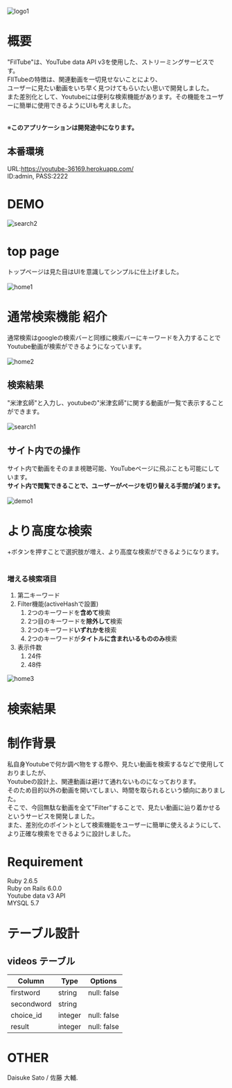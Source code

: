 <br>

![logo1](https://user-images.githubusercontent.com/87253195/150742958-80e2497b-22fe-4be5-83cf-9921035229df.png)

# 概要
"FilTube"は、YouTube data API v3を使用した、ストリーミングサービスです。<br>
FIlTubeの特徴は、関連動画を一切見せないことにより、<br>
ユーザーに見たい動画をいち早く見つけてもらいたい思いで開発しました。<br>
また差別化として、Youtubeには便利な検索機能があります。その機能をユーザーに簡単に使用できるようにUIも考えました。<br>
<br>

※**このアプリケーションは開発途中になります。**

## 本番環境
URL:https://youtube-36169.herokuapp.com/
<br>
ID:admin, PASS:2222
<br>

# DEMO

![search2](https://user-images.githubusercontent.com/87253195/150743577-08782e0f-4ff7-499c-8064-8d4c8b572a7f.png)

# top page
トップページは見た目はUIを意識してシンプルに仕上げました。<br><br>
![home1](https://user-images.githubusercontent.com/87253195/150743345-02c21728-d6bc-42e7-a192-9523e5be0b70.png)

# 通常検索機能 紹介
通常検索はgoogleの検索バーと同様に検索バーにキーワードを入力することで<br>
Youtube動画が検索ができるようになっています。<br><br>
![home2](https://user-images.githubusercontent.com/87253195/150743448-5e4548d2-4b2c-4c86-aecd-6e72a125ff5b.png)

## 検索結果
"米津玄師"と入力し、youtubeの"米津玄師"に関する動画が一覧で表示することができます。<br><br>
![search1](https://user-images.githubusercontent.com/87253195/150743568-28f7d4ed-4a81-4e57-aa68-58794994f7bc.png)

## サイト内での操作
サイト内で動画をそのまま視聴可能、YouTubeページに飛ぶことも可能にしています。<br>
**サイト内で閲覧できることで、ユーザーがページを切り替える手間が減ります。**<br><br>
![demo1](https://user-images.githubusercontent.com/87253195/150743549-748a8804-0932-458c-83a5-d0cc7480d3c4.png)


# より高度な検索
+ボタンを押すことで選択肢が増え、より高度な検索ができるようになります。<br><br>
### 増える検索項目
1. 第二キーワード
1. Filter機能(activeHashで設置)
    1. 2つのキーワードを**含めて**検索
    1. 2つ目のキーワードを**除外して**検索
    1. 2つのキーワード**いずれかを**検索
    1. 2つのキーワードが**タイトルに含まれいるもののみ**検索
1. 表示件数
    1. 24件
    1. 48件


![home3](https://user-images.githubusercontent.com/87253195/150743495-d39fa43f-4447-47b8-be7b-92dae645d1d1.png)





# 検索結果


# 制作背景
私自身Youtubeで何か調べ物をする際や、見たい動画を検索するなどで使用しておりましたが、<br>
Youtubeの設計上、関連動画は避けて通れないものになっております。<br>
そのため目的以外の動画を開いてしまい、時間を取られるという傾向にありました。<br>
そこで、今回無駄な動画を全て"Filter"することで、見たい動画に辿り着かせるというサービスを開発しました。<br>
また、差別化のポイントとして検索機能をユーザーに簡単に使えるようにして、より正確な検索をできるように設計しました。<br>




# Requirement
Ruby 2.6.5<br>
Ruby on Rails 6.0.0<br>
Youtube data v3 API<br>
MYSQL 5.7<br>








# テーブル設計

## videos テーブル

| Column              | Type      | Options                    |
| ------------------- | --------- | -------------------------- |
| firstword           | string    | null: false                |
| secondword          | string    |                            |
| choice_id           | integer   | null: false                |
| result              | integer   | null: false                |


# OTHER
Daisuke Sato / 佐藤 大輔.